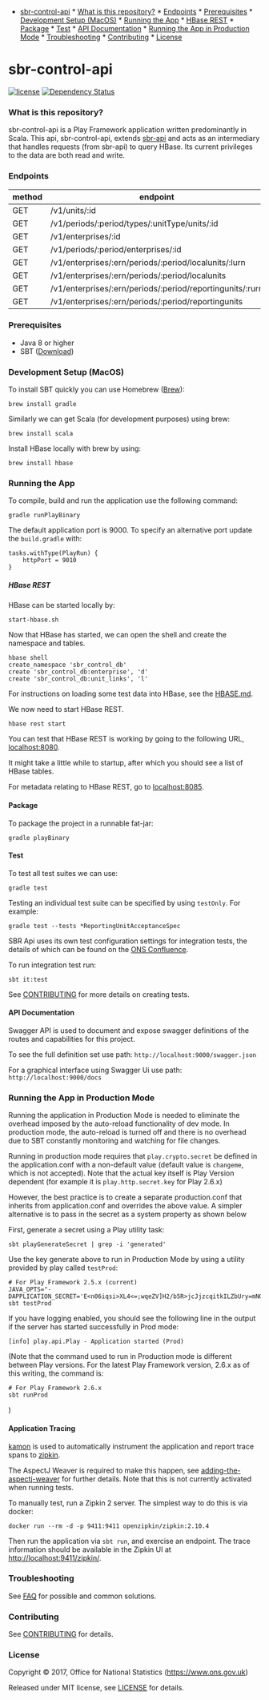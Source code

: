* [sbr-control-api](#sbr-control-api)
        * [What is this repository?](#what-is-this-repository)
        * [Endpoints](#endpoints)
        * [Prerequisites](#prerequisites)
        * [Development Setup (MacOS)](#development-setup-macos)
        * [Running the App](#running-the-app)
                * [HBase REST](#hbase-rest)
            * [Package](#package)
            * [Test](#test)
            * [API Documentation](#api-documentation)
        * [Running the App in Production Mode](#running-the-app-in-production-mode)
        * [Troubleshooting](#troubleshooting)
        * [Contributing](#contributing)
        * [License](#license)

# sbr-control-api
[![license](https://img.shields.io/github/license/mashape/apistatus.svg)]()
[![Dependency Status](https://www.versioneye.com/user/projects/58e23bf2d6c98d00417476cc/badge.svg?style=flat-square)](https://www.versioneye.com/user/projects/58e23bf2d6c98d00417476cc)

### What is this repository?
sbr-control-api is a Play Framework application written predominantly in Scala. This api, sbr-control-api, extends [sbr-api](https://github.com/ONSdigital/sbr-api) and acts as an intermediary that handles requests (from sbr-api) to query HBase. Its current privileges to the data are both read and write.

### Endpoints

| method | endpoint                                                  | example                                                              |
|--------|-----------------------------------------------------------|----------------------------------------------------------------------|
| GET    | /v1/units/:id                                             | /v1/units/1234567890                                                 |
| GET    | /v1/periods/:period/types/:unitType/units/:id             | /v1/periods/201802/types/ENT/units/1234567890                        |
| GET    | /v1/enterprises/:id                                       | /v1/enterprises/1234567890                                           |
| GET    | /v1/periods/:period/enterprises/:id                       | /v1/periods/201802/enterprises/1234567890                            |
| GET    | /v1/enterprises/:ern/periods/:period/localunits/:lurn     | /v1/enterprises/1234567890/periods/201802/localunits/123456789       |
| GET    | /v1/enterprises/:ern/periods/:period/localunits           | /v1/enterprises/1234567890/periods/201802/localunits                 |
| GET    | /v1/enterprises/:ern/periods/:period/reportingunits/:rurn | /v1/enterprises/1234567890/periods/201802/reportingunits/33000000000 |
| GET    | /v1/enterprises/:ern/periods/:period/reportingunits       | /v1/enterprises/1234567890/periods/201802/reportingunits             |

### Prerequisites

* Java 8 or higher
* SBT ([Download](http://www.scala-sbt.org/))

### Development Setup (MacOS)

To install SBT quickly you can use Homebrew ([Brew](http://brew.sh)):
```shell
brew install gradle
```
Similarly we can get Scala (for development purposes) using brew:
```shell
brew install scala
```
Install HBase locally with brew by using:
```shell
brew install hbase
```

### Running the App

To compile, build and run the application use the following command:
```shell
gradle runPlayBinary
```
The default application port is 9000. To specify an alternative port update the `build.gradle` with:

```
tasks.withType(PlayRun) { 
    httpPort = 9010
}
```

##### HBase REST

HBase can be started locally by:
```shell
start-hbase.sh
```

Now that HBase has started, we can open the shell and create the namespace and tables.
```shell
hbase shell
create_namespace 'sbr_control_db'
create 'sbr_control_db:enterprise', 'd'
create 'sbr_control_db:unit_links', 'l'
```

For instructions on loading some test data into HBase, see the [HBASE.md](./HBASE.md).

We now need to start HBase REST.

```shell
hbase rest start
```

You can test that HBase REST is working by going to the following URL, [localhost:8080](http://localhost:8080).

It might take a little while to startup, after which you should see a list of HBase tables.

For metadata relating to HBase REST, go to [localhost:8085](http://localhost:8085).

#### Package

To package the project in a runnable fat-jar:
```shell
gradle playBinary
```

#### Test

To test all test suites we can use:

```shell
gradle test
```

Testing an individual test suite can be specified by using `testOnly`. For example:

```shell
gradle test --tests *ReportingUnitAcceptanceSpec
```

SBR Api uses its own test configuration settings for integration tests, the details of which can be found on the [ONS Confluence](https://collaborate2.ons.gov.uk/confluence/display/SBR/Scala+Testing).

To run integration test run:
```shell
sbt it:test
```
See [CONTRIBUTING](CONTRIBUTING.md) for more details on creating tests. 

#### API Documentation
Swagger API is used to document and expose swagger definitions of the routes and capabilities for this project.

 To see the full definition set use path:
 `http://localhost:9000/swagger.json`
 
 For a graphical interface using Swagger Ui use path:
 `http://localhost:9000/docs`

### Running the App in Production Mode

Running the application in Production Mode is needed to eliminate the overhead imposed by the auto-reload functionality of dev mode.
In production mode, the auto-reload is turned off and there is no overhead due to SBT constantly monitoring and watching for file changes.

Running in production mode requires that `play.crypto.secret` be defined in the application.conf with a non-default value (default value is `changeme`, which is not accepted). Note that the actual key itself is Play Version dependent (for example it is `play.http.secret.key` for Play 2.6.x)

However, the best practice is to create a separate production.conf that inherits from application.conf and overrides the above value.
A simpler alternative is to pass in the secret as a system property as shown below

First, generate a secret using a Play utility task:
```shell
sbt playGenerateSecret | grep -i 'generated'
```

Use the key generate above to run in Production Mode by using a utility provided by play called `testProd`:

```shell
# For Play Framework 2.5.x (current)
JAVA_OPTS="-DAPPLICATION_SECRET='E<n06iqsi>XL4<=;wqeZV]H2/b5R>jcJjzcqitkILZbUry=mNQHrOsDiWg734/Zn'"  sbt testProd
```

If you have logging enabled, you should see the following line in the output if the server has started successfully in Prod mode:

```
[info] play.api.Play - Application started (Prod)
```

(Note that the command used to run in Production mode is different between Play versions. 
For the latest Play Framework version, 2.6.x as of this writing, the command is:

```shell
# For Play Framework 2.6.x
sbt runProd
```

)

#### Application Tracing
[kamon](http://kamon.io) is used to automatically instrument the application and report trace spans to
[zipkin](https://zipkin.io/).

The AspectJ Weaver is required to make this happen, see [adding-the-aspectj-weaver](http://kamon.io/documentation/1.x/recipes/adding-the-aspectj-weaver/)
for further details.  Note that this is not currently activated when running tests.

To manually test, run a Zipkin 2 server.  The simplest way to do this is via docker:

    docker run --rm -d -p 9411:9411 openzipkin/zipkin:2.10.4

Then run the application via `sbt run`, and exercise an endpoint.
The trace information should be available in the Zipkin UI at
[http://localhost:9411/zipkin/](http://localhost:9411/zipkin/).

### Troubleshooting
See [FAQ](FAQ.md) for possible and common solutions.

### Contributing

See [CONTRIBUTING](CONTRIBUTING.md) for details.

### License

Copyright © 2017, Office for National Statistics (https://www.ons.gov.uk)

Released under MIT license, see [LICENSE](LICENSE.md) for details.
